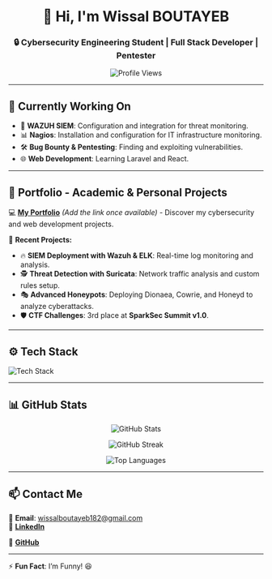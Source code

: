 <h1 align="center">👋 Hi, I'm Wissal BOUTAYEB</h1>  
<h3 align="center">🔒 Cybersecurity Engineering Student | Full Stack Developer | Pentester</h3>  

<p align="center">
  <img src="https://komarev.com/ghpvc/?username=wissalboutayeb&label=Profile%20Views&color=0e75b6&style=flat" alt="Profile Views" />
</p>  

---

## 🎯 **Currently Working On**  
- 🔎 **WAZUH SIEM**: Configuration and integration for threat monitoring.  
- 📊 **Nagios**: Installation and configuration for IT infrastructure monitoring.  
- 🛠️ **Bug Bounty & Pentesting**: Finding and exploiting vulnerabilities.  
- 🌐 **Web Development**: Learning Laravel and React.  

---

## 📂 **Portfolio - Academic & Personal Projects**  
💻 **[My Portfolio](#)** *(Add the link once available)* - Discover my cybersecurity and web development projects.  

🚀 **Recent Projects:**  
- 🔥 **SIEM Deployment with Wazuh & ELK**: Real-time log monitoring and analysis.  
- 🕵️ **Threat Detection with Suricata**: Network traffic analysis and custom rules setup.  
- 🎭 **Advanced Honeypots**: Deploying Dionaea, Cowrie, and Honeyd to analyze cyberattacks.  
- 🛡️ **CTF Challenges**: 3rd place at **SparkSec Summit v1.0**.  

---

## ⚙️ **Tech Stack**  
<p align="left">
  <img src="https://skillicons.dev/icons?i=linux,python,docker,kubernetes,angular,react,nodejs,mysql,postgresql,php,bash,aws" alt="Tech Stack" />
</p>  

---

## 📊 **GitHub Stats**  

<p align="center">
  <img src="https://github-readme-stats.vercel.app/api?username=wissalboutayeb&show_icons=true&theme=radical" alt="GitHub Stats" />
</p>

<p align="center">
  <img src="https://github-readme-streak-stats.herokuapp.com/?user=wissalboutayeb&theme=radical" alt="GitHub Streak" />
</p>

<p align="center">
  <img src="https://github-readme-stats.vercel.app/api/top-langs/?username=wissalboutayeb&layout=compact&theme=radical" alt="Top Languages" />
</p>  

---

## 📫 **Contact Me**  
📩 **Email**: wissalboutayeb182@gmail.com  
 🔗 **[LinkedIn](https://www.linkedin.com/in/wissal-boutayeb-b57a13277/)**  
 
🔗 **[GitHub](https://github.com/wissalboutayeb)**  

---

⚡ **Fun Fact**: I’m Funny! 😆  
